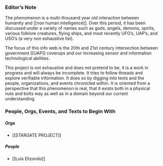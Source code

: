 ### Editor’s Note

The phenomenon is a multi-thousand year old interaction between humanity and [[non human intelligence]]. Over this period, it has been discussed under a variety of names such as gods, angels, demons, spirits, various folklore creatures, flying ships, and most recently UFO’s, UAP’s, and USO’s (a very non exhaustive list).

The focus of this info web is the 20th and 21st century intersection between government [[UAP]] coverups and our increasing sensor and information technological abilities.

This project is not exhaustive and does not pretend to be, it is a work in progress and will always be incomplete. It tries to follow threads and explore verifiable information. It does so by digging into texts and the people, organizations, and events chronicled within. It is oriented from a perspective that this phenomenon is real, that it exists both in a physical nuts and bolts way as well as in a domain beyond our current understanding.

### People, Orgs, Events, and Texts to Begin With

##### Orgs
- [[STARGATE PROJECT]]
##### People
- [[Luis Elizondo]]